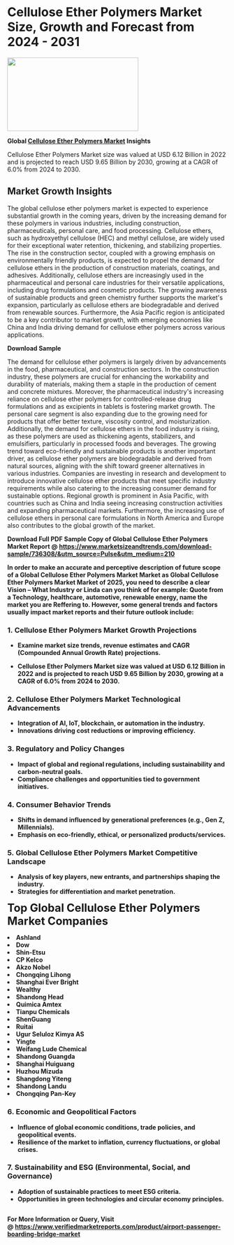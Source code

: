 <H1>Cellulose Ether Polymers Market Size, Growth and Forecast from 2024 - 2031</H1><img class="aligncenter size-medium wp-image-584254" src="https://thirdeyenews.in/wp-content/uploads/2024/09/Global-Market-Research-300x168.jpeg" alt="" width="300" height="168" /><p><strong>Global&nbsp;<a href="https://www.marketsizeandtrends.com/download-sample/736308/&amp;utm_source=Pulse&amp;utm_medium=210">Cellulose Ether Polymers Market</a> Insights</strong></p><p>Cellulose Ether Polymers Market size was valued at USD 6.12 Billion in 2022 and is projected to reach USD 9.65 Billion by 2030, growing at a CAGR of 6.0% from 2024 to 2030.</p><p><h2>Market Growth Insights</h2> <p>The global cellulose ether polymers market is expected to experience substantial growth in the coming years, driven by the increasing demand for these polymers in various industries, including construction, pharmaceuticals, personal care, and food processing. Cellulose ethers, such as hydroxyethyl cellulose (HEC) and methyl cellulose, are widely used for their exceptional water retention, thickening, and stabilizing properties. The rise in the construction sector, coupled with a growing emphasis on environmentally friendly products, is expected to propel the demand for cellulose ethers in the production of construction materials, coatings, and adhesives. Additionally, cellulose ethers are increasingly used in the pharmaceutical and personal care industries for their versatile applications, including drug formulations and cosmetic products. The growing awareness of sustainable products and green chemistry further supports the market's expansion, particularly as cellulose ethers are biodegradable and derived from renewable sources. Furthermore, the Asia Pacific region is anticipated to be a key contributor to market growth, with emerging economies like China and India driving demand for cellulose ether polymers across various applications.</p> <p><strong>Download Sample</strong></p> <p>The demand for cellulose ether polymers is largely driven by advancements in the food, pharmaceutical, and construction sectors. In the construction industry, these polymers are crucial for enhancing the workability and durability of materials, making them a staple in the production of cement and concrete mixtures. Moreover, the pharmaceutical industry's increasing reliance on cellulose ether polymers for controlled-release drug formulations and as excipients in tablets is fostering market growth. The personal care segment is also expanding due to the growing need for products that offer better texture, viscosity control, and moisturization. Additionally, the demand for cellulose ethers in the food industry is rising, as these polymers are used as thickening agents, stabilizers, and emulsifiers, particularly in processed foods and beverages. The growing trend toward eco-friendly and sustainable products is another important driver, as cellulose ether polymers are biodegradable and derived from natural sources, aligning with the shift toward greener alternatives in various industries. Companies are investing in research and development to introduce innovative cellulose ether products that meet specific industry requirements while also catering to the increasing consumer demand for sustainable options. Regional growth is prominent in Asia Pacific, with countries such as China and India seeing increasing construction activities and expanding pharmaceutical markets. Furthermore, the increasing use of cellulose ethers in personal care formulations in North America and Europe also contributes to the global growth of the market. <p><strong></p><p><span class=""><strong>Download Full PDF Sample Copy of Global Cellulose Ether Polymers Market Report</strong> @ <a href="https://www.marketsizeandtrends.com/download-sample/736308/&amp;utm_source=Pulse&amp;utm_medium=210" target="_blank">https://www.marketsizeandtrends.com/download-sample/736308/&amp;utm_source=Pulse&amp;utm_medium=210</a></span></p><p>In order to make an accurate and perceptive description of future scope of a Global&nbsp;Cellulose Ether Polymers Market Market as Global&nbsp;Cellulose Ether Polymers Market Market of 2025, you need to describe a clear Vision &ndash; What Industry or Linda can you think of for example: Quote from a Technology, healthcare, automotive, renewable energy, name the market you are Reffering to. However, some general trends and factors usually impact market reports and their future outlook include:</p><h3>1.&nbsp;<strong>Cellulose Ether Polymers Market Growth Projections</strong></h3><ul><li>Examine market size trends, revenue estimates and CAGR (Compounded Annual Growth Rate) projections.</li><li><p>Cellulose Ether Polymers Market size was valued at USD 6.12 Billion in 2022 and is projected to reach USD 9.65 Billion by 2030, growing at a CAGR of 6.0% from 2024 to 2030.</p></li></ul><h3>2.&nbsp;<strong>Cellulose Ether Polymers Market Technological Advancements</strong></h3><ul><li>Integration of AI, IoT, blockchain, or automation in the industry.</li><li>Innovations driving cost reductions or improving efficiency.</li></ul><h3>3.&nbsp;<strong>Regulatory and Policy Changes</strong></h3><ul><li>Impact of global and regional regulations, including sustainability and carbon-neutral goals.</li><li>Compliance challenges and opportunities tied to government initiatives.</li></ul><h3>4.&nbsp;<strong>Consumer Behavior Trends</strong></h3><ul><li>Shifts in demand influenced by generational preferences (e.g., Gen Z, Millennials).</li><li>Emphasis on eco-friendly, ethical, or personalized products/services.</li></ul><h3>5.&nbsp;<strong>Global Cellulose Ether Polymers Market Competitive Landscape</strong></h3><ul><li>Analysis of key players, new entrants, and partnerships shaping the industry.</li><li>Strategies for differentiation and market penetration.</li></ul><p data-pm-slice="1 1 []"><span style="color: inherit; font-family: inherit; font-size: 25px;">Top Global Cellulose Ether Polymers Market Companies</span></p><div class="" data-test-id=""><p><li>Ashland</li><li> Dow</li><li> Shin-Etsu</li><li> CP Kelco</li><li> Akzo Nobel</li><li> Chongqing Lihong</li><li> Shanghai Ever Bright</li><li> Wealthy</li><li> Shandong Head</li><li> Quimica Amtex</li><li> Tianpu Chemicals</li><li> ShenGuang</li><li> Ruitai</li><li> Ugur Seluloz Kimya AS</li><li> Yingte</li><li> Weifang Lude Chemical</li><li> Shandong Guangda</li><li> Shanghai Huiguang</li><li> Huzhou Mizuda</li><li> Shangdong Yiteng</li><li> Shandong Landu</li><li> Chongqing Pan-Key</li></p></div><h3>6.&nbsp;<strong>Economic and Geopolitical Factors</strong></h3><ul><li>Influence of global economic conditions, trade policies, and geopolitical events.</li><li>Resilience of the market to inflation, currency fluctuations, or global crises.</li></ul><h3>7.&nbsp;<strong>Sustainability and ESG (Environmental, Social, and Governance)</strong></h3><ul><li>Adoption of sustainable practices to meet ESG criteria.</li><li>Opportunities in green technologies and circular economy principles.</li></ul><h2><strong style="font-size: 14px;">For More Information or Query, Visit @&nbsp;</strong><a style="background-color: #ffffff; font-size: 14px;" href="https://www.marketsizeandtrends.com/report/cellulose-ether-polymers-market/" target="_blank">https://www.verifiedmarketreports.com/product/airport-passenger-boarding-bridge-market</a></h2>
